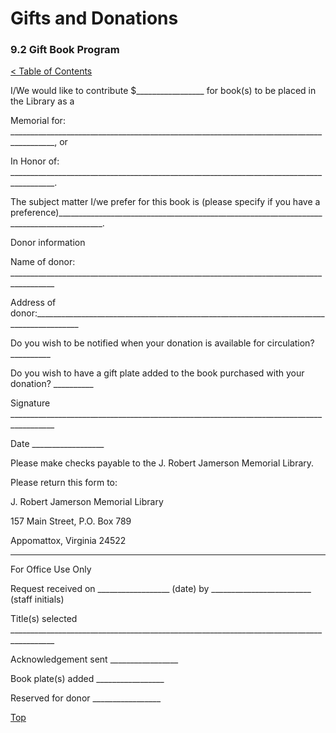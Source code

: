 [0]: ../README.md
[9.2]: gift-book-program.md

# Gifts and Donations
### 9.2 Gift Book Program
[< Table of Contents][0]

I/We would like to contribute $_________________ for book(s) to be placed in the Library as a

Memorial for: _________________________________________________________________________________________, or

In Honor of:
_________________________________________________________________________________________.

The subject matter I/we prefer for this book is (please specify if you have a preference)_________________________________________________________________________________________.

Donor information

Name of donor: _________________________________________________________________________________________

Address of donor:_________________________________________________________________________________________

Do you wish to be notified when your donation is available for circulation? __________

Do you wish to have a gift plate added to the book purchased with your donation? __________

Signature _________________________________________________________________________________________

Date __________________

Please make checks payable to the J. Robert Jamerson Memorial Library.

Please return this form to:

J. Robert Jamerson Memorial Library

157 Main Street, P.O. Box 789

Appomattox, Virginia 24522

_________________________________________________________________________________________
For Office Use Only

Request received on __________________ (date) by _________________________ (staff initials)

Title(s) selected _________________________________________________________________________________________

Acknowledgement sent _________________

Book plate(s) added _________________

Reserved for donor _________________

[Top][9.2]
